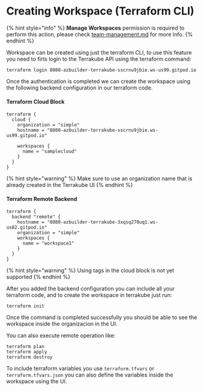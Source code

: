 # Creating Workspace (Terraform CLI)

{% hint style="info" %}
**Manage Workspaces** permission is required to perform this action, please check [team-management.md](../organizations/team-management.md "mention") for more info.
{% endhint %}

Workspace can be created using just the terraform CLI, to use this feature you need to firts login to the Terrakube API using the terraform command:

```
terraform login 8080-azbuilder-terrakube-sscrnu9jbie.ws-us99.gitpod.io
```

Once the authentication is completed we can create the workspace using the following backend configuration in our terraform code.

#### Terraform Cloud Block

```
terraform {
  cloud {
    organization = "simple"
    hostname = "8080-azbuilder-terrakube-sscrnu9jbie.ws-us99.gitpod.io"

    workspaces {
      name = "samplecloud"
    }
  }
}
```

{% hint style="warning" %}
Make sure to use an organization name that is already created in the Terrakube UI
{% endhint %}

#### Terraform Remote Backend

```
terraform {
  backend "remote" {
    hostname = "8080-azbuilder-terrakube-3xqsq270uq1.ws-us82.gitpod.io"
    organization = "simple"
    workspaces {
      name = "workspace1"
    }
  }
}
```

{% hint style="warning" %}
Using tags in the cloud block is not yet supported
{% endhint %}

After you added the backend configuration you can include all your terraform code, and to create the workspace in terrakube just run:

```
terraform init
```

Once the command is completed successfully you should be able to see the workspace inside the organizacion in the UI.

You can also execute remote operation like:

```
terraform plan
terraform apply
terraform destroy
```

To include terraform variables you use `terraform.tfvars` or `terraform.tfvars.json` you can also define the variables inside the workspace using the UI.
